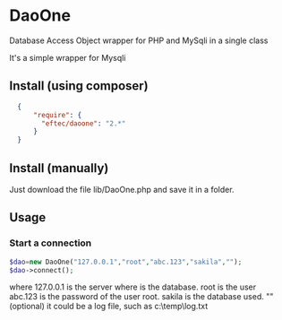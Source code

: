 # DaoOne
Database Access Object wrapper for PHP and MySqli in a single class

It's a simple wrapper for Mysqli

## Install (using composer)

```json
  {
      "require": {
        "eftec/daoone": "2.*"
      }
  }
```

## Install (manually)

Just download the file lib/DaoOne.php and save it in a folder.

## Usage

### Start a connection

```php
$dao=new DaoOne("127.0.0.1","root","abc.123","sakila","");
$dao->connect();
```

where 127.0.0.1 is the server where is the database.
root is the user   
abc.123 is the password of the user root.
sakila is the database used.
"" (optional) it could be a log file, such as c:\temp\log.txt

